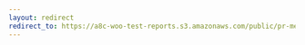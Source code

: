 ```yaml
---
layout: redirect
redirect_to: https://a8c-woo-test-reports.s3.amazonaws.com/public/pr-merge/40586/e2e/index.html
---
```

